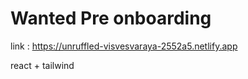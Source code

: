 # Wanted Pre onboarding 

link : https://unruffled-visvesvaraya-2552a5.netlify.app

react + tailwind 


